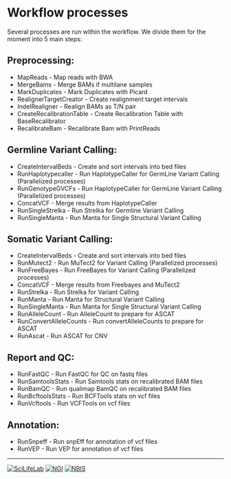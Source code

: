 # Workflow processes

Several processes are run within the workflow.
We divide them for the moment into 5 main steps:

## Preprocessing:

- MapReads - Map reads with BWA
- MergeBams - Merge BAMs if multilane samples
- MarkDuplicates - Mark Duplicates with Picard
- RealignerTargetCreator - Create realignment target intervals
- IndelRealigner - Realign BAMs as T/N pair
- CreateRecalibrationTable - Create Recalibration Table with BaseRecalibrator
- RecalibrateBam - Recalibrate Bam with PrintReads

## Germline Variant Calling:

- CreateIntervalBeds - Create and sort intervals into bed files
- RunHaplotypecaller - Run HaplotypeCaller for GermLine Variant Calling (Parallelized processes)
- RunGenotypeGVCFs - Run HaplotypeCaller for GermLine Variant Calling (Parallelized processes)
- ConcatVCF - Merge results from HaplotypeCaller
- RunSingleStrelka - Run Strelka for Germline Variant Calling
- RunSingleManta - Run Manta for Single Structural Variant Calling

## Somatic Variant Calling:

- CreateIntervalBeds - Create and sort intervals into bed files
- RunMutect2 - Run MuTect2 for Variant Calling (Parallelized processes)
- RunFreeBayes - Run FreeBayes for Variant Calling (Parallelized processes)
- ConcatVCF - Merge results from Freebayes and MuTect2
- RunStrelka - Run Strelka for Variant Calling
- RunManta - Run Manta for Structural Variant Calling
- RunSingleManta - Run Manta for Single Structural Variant Calling
- RunAlleleCount - Run AlleleCount to prepare for ASCAT
- RunConvertAlleleCounts - Run convertAlleleCounts to prepare for ASCAT
- RunAscat - Run ASCAT for CNV

## Report and QC:

- RunFastQC - Run FastQC for QC on fastq files
- RunSamtoolsStats - Run Samtools stats on recalibrated BAM files
- RunBamQC - Run qualimap BamQC on recalibrated BAM files
- RunBcftoolsStats - Run BCFTools stats on vcf files
- RunVcftools - Run VCFTools on vcf files

## Annotation:

- RunSnpeff - Run snpEff for annotation of vcf files
- RunVEP - Run VEP for annotation of vcf files

--------------------------------------------------------------------------------

[![](images/SciLifeLab_logo.png "SciLifeLab")][scilifelab-link]
[![](images/NGI_logo.png "NGI")][ngi-link]
[![](images/NBIS_logo.png "NBIS")][nbis-link]

[nbis-link]: https://www.nbis.se/
[ngi-link]: https://ngisweden.scilifelab.se/
[scilifelab-link]: https://www.scilifelab.se/
